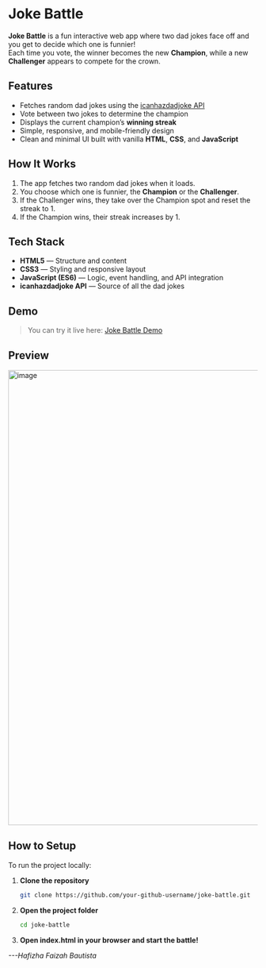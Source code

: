 # Joke Battle

**Joke Battle** is a fun interactive web app where two dad jokes face off and you get to decide which one is funnier!  
Each time you vote, the winner becomes the new **Champion**, while a new **Challenger** appears to compete for the crown.  

## Features

- Fetches random dad jokes using the [icanhazdadjoke API](https://icanhazdadjoke.com/api)
- Vote between two jokes to determine the champion
- Displays the current champion’s **winning streak**
- Simple, responsive, and mobile-friendly design
- Clean and minimal UI built with vanilla **HTML**, **CSS**, and **JavaScript**

## How It Works

1. The app fetches two random dad jokes when it loads.  
2. You choose which one is funnier, the **Champion** or the **Challenger**.  
3. If the Challenger wins, they take over the Champion spot and reset the streak to 1.  
4. If the Champion wins, their streak increases by 1.  

## Tech Stack

- **HTML5** — Structure and content  
- **CSS3** — Styling and responsive layout  
- **JavaScript (ES6)** — Logic, event handling, and API integration  
- **icanhazdadjoke API** — Source of all the dad jokes  

## Demo

> You can try it live here: [Joke Battle Demo](https://hafizhabautista.github.io/joke-battle/)  

## Preview

<img width="1920" height="917" alt="image" src="https://github.com/user-attachments/assets/0aec472a-21c4-4d24-97a5-cdb304f21e0e" />

## How to Setup

To run the project locally:

1. **Clone the repository**
   ```bash
   git clone https://github.com/your-github-username/joke-battle.git
2. **Open the project folder**
   ```bash
   cd joke-battle
3. **Open index.html in your browser and start the battle!**


*---Hafizha Faizah Bautista*
